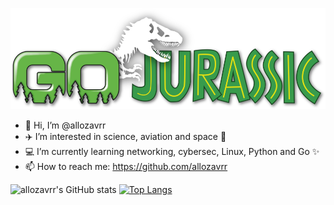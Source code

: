![alt text](https://github.com/allozavrr/Screenshots/blob/main/Go%2BJurrasic%2BLogo%2BFINAL.png "Hello, this is me!")

- 👋 Hi, I’m @allozavrr
- ✈️ I’m interested in science, aviation and space 🚀
- 💻 I’m currently learning networking, cybersec, Linux, Python and Go ✨ 
- 📫 How to reach me: https://github.com/allozavrr

![allozavrr's GitHub stats](https://github-readme-stats.vercel.app/api?username=allozavrr&show_icons=true&theme=dark)
[![Top Langs](https://github-readme-stats.vercel.app/api/top-langs/?username=allozavrr&layout=compact)](https://github.com/anuraghazra/github-readme-stats)
